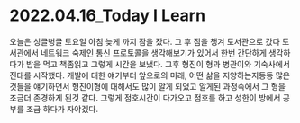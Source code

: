# 2022.04.16_Today I Learn 

오늘은 싱글벙글 토요일 아침 늦게 까지 잠을 잤다. 그 후 짐을 챙겨 도서관으로 갔다 도서관에서 네트워크 숙제인 통신 프로토콜을 생각해보기가 있어서 한번 간단하게 생각하다가 밥을 먹고 책좀읽고 그렇게 시간을 보냈다. 그후 형진이 형과 병관이와 기숙사에서 진대를 시작했다. 개발에 대한 얘기부터 앞으로의 미래, 어떤 삶을 지양하는지등등 많은 것들을 얘기하면서 형진이형에 대해서도 많이 알게 되었고 알게된 과정속에서 그 형을 조금더 존경하게 된것 같다. 그렇게 점호시간이 다가오고 점호를 하고 성한이 방에서 공부를 조금 하다가 자야겠다. 
